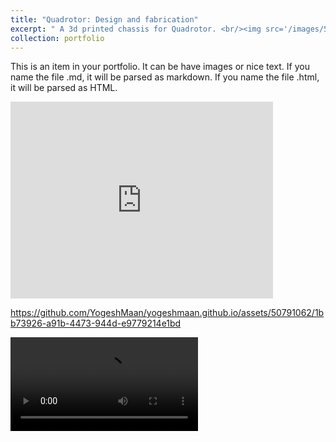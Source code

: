```yaml
---
title: "Quadrotor: Design and fabrication"
excerpt: " A 3d printed chassis for Quadrotor. <br/><img src='/images/500x300.png'>"
collection: portfolio
---
```


This is an item in your portfolio. It can be have images or nice text. If you name the file .md, it will be parsed as markdown. If you name the file .html, it will be parsed as HTML. 
<iframe width="420" height="315" src="https://youtu.be/pZ08bCZcu9w" frameborder="0" allowfullscreen></iframe>


https://github.com/YogeshMaan/yogeshmaan.github.io/assets/50791062/1bb73926-a91b-4473-944d-e9779214e1bd

<video src="https://github.com/YogeshMaan/yogeshmaan.github.io/assets/50791062/1bb73926-a91b-4473-944d-e9779214e1bd" controls="controls" style="max-width: 730px;">
</video>



